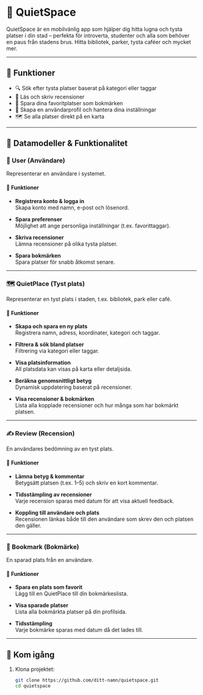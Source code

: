 # 📱 QuietSpace

QuietSpace är en mobilvänlig app som hjälper dig hitta lugna och tysta platser i din stad – perfekta för introverta, studenter och alla som behöver en paus från stadens brus. Hitta bibliotek, parker, tysta caféer och mycket mer.

---

## 🌟 Funktioner

- 🔍 Sök efter tysta platser baserat på kategori eller taggar
- 📝 Läs och skriv recensioner
- 📌 Spara dina favoritplatser som bokmärken
- 👤 Skapa en användarprofil och hantera dina inställningar
- 🗺️ Se alla platser direkt på en karta

---

## 🧱 Datamodeller & Funktionalitet

### 👤 User (Användare)

Representerar en användare i systemet.

#### 🔧 Funktioner

- **Registrera konto & logga in**  
  Skapa konto med namn, e-post och lösenord.

- **Spara preferenser**  
  Möjlighet att ange personliga inställningar (t.ex. favorittaggar).

- **Skriva recensioner**  
  Lämna recensioner på olika tysta platser.

- **Spara bokmärken**  
  Spara platser för snabb åtkomst senare.


---

### 🗺️ QuietPlace (Tyst plats)

Representerar en tyst plats i staden, t.ex. bibliotek, park eller café.

#### 🔧 Funktioner

- **Skapa och spara en ny plats**  
  Registrera namn, adress, koordinater, kategori och taggar.

- **Filtrera & sök bland platser**  
  Filtrering via kategori eller taggar.

- **Visa platsinformation**  
  All platsdata kan visas på karta eller detaljsida.

- **Beräkna genomsnittligt betyg**  
  Dynamisk uppdatering baserat på recensioner.

- **Visa recensioner & bokmärken**  
  Lista alla kopplade recensioner och hur många som har bokmärkt platsen.


---

### ✍️ Review (Recension)

En användares bedömning av en tyst plats.

#### 🔧 Funktioner

- **Lämna betyg & kommentar**  
  Betygsätt platsen (t.ex. 1–5) och skriv en kort kommentar.

- **Tidsstämpling av recensioner**  
  Varje recension sparas med datum för att visa aktuell feedback.

- **Koppling till användare och plats**  
  Recensionen länkas både till den användare som skrev den och platsen den gäller.

---

### 🔖 Bookmark (Bokmärke)

En sparad plats från en användare.

#### 🔧 Funktioner

- **Spara en plats som favorit**  
  Lägg till en QuietPlace till din bokmärkeslista.

- **Visa sparade platser**  
  Lista alla bokmärkta platser på din profilsida.

- **Tidsstämpling**  
  Varje bokmärke sparas med datum då det lades till.

---

## 🚀 Kom igång

1. Klona projektet:
   ```bash
   git clone https://github.com/ditt-namn/quietspace.git
   cd quietspace
